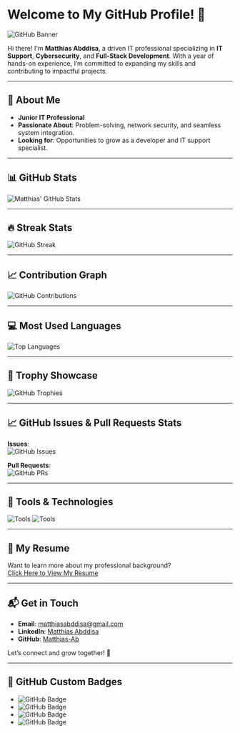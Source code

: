 # Welcome to My GitHub Profile! 👋

![GitHub Banner](https://yourbannerlink.com/banner.jpg)

Hi there! I'm **Matthias Abddisa**, a driven IT professional specializing in **IT Support**, **Cybersecurity**, and **Full-Stack Development**. With a year of hands-on experience, I’m committed to expanding my skills and contributing to impactful projects.

---

## 🌟 About Me

- **Junior IT Professional**  
- **Passionate About**: Problem-solving, network security, and seamless system integration.  
- **Looking for**: Opportunities to grow as a developer and IT support specialist.

---

## 📊 GitHub Stats

![Matthias' GitHub Stats](https://github-readme-stats.vercel.app/api?username=Matthias-Ab&show_icons=true&theme=highcontrast)

---

## 🔥 Streak Stats

![GitHub Streak](https://streak-stats.demolab.com?user=Matthias-Ab&theme=highcontrast&hide_border=true)

---

## 📈 Contribution Graph

![GitHub Contributions](https://github-readme-activity-graph.vercel.app/graph?username=Matthias-Ab&theme=github-dark&hide_border=true)

---

## 💻 Most Used Languages

![Top Languages](https://github-readme-stats.vercel.app/api/top-langs/?username=Matthias-Ab&layout=compact&theme=highcontrast)

---

## 🚀 Trophy Showcase

![GitHub Trophies](https://github-profile-trophy.vercel.app/?username=Matthias-Ab&theme=highcontrast&no-frame=true&no-bg=true&column=7)

---

## 📈 GitHub Issues & Pull Requests Stats

**Issues**:  
![GitHub Issues](https://img.shields.io/github/issues/Matthias-Ab?style=flat-square)

**Pull Requests**:  
![GitHub PRs](https://img.shields.io/github/pull-requests/Matthias-Ab?style=flat-square)

---

## 🔧 Tools & Technologies

![Tools](https://img.shields.io/badge/Tools-Visual%20Studio%20Code-blue?logo=visual-studio-code&logoColor=white)
![Tools](https://img.shields.io/badge/OS-Windows%20%7C%20Linux-lightgrey?logo=windows&logoColor=white)

---

## 📄 My Resume

Want to learn more about my professional background?  
[Click Here to View My Resume](https://link-to-your-resume.com)

---

## 📬 Get in Touch

- **Email**: [matthiasabddisa@gmail.com](mailto:matthiasabddisa@gmail.com)
- **LinkedIn**: [Matthias Abddisa](https://et.linkedin.com/in/matthias-abddisa-9163881a3)
- **GitHub**: [Matthias-Ab](https://github.com/Matthias-Ab)

Let’s connect and grow together! 🚀

---

## 🎨 GitHub Custom Badges

- ![GitHub Badge](https://img.shields.io/badge/Tech%20Stack-JavaScript-orange?logo=javascript&logoColor=white)
- ![GitHub Badge](https://img.shields.io/badge/Tech%20Stack-React-blue?logo=react&logoColor=white)
- ![GitHub Badge](https://img.shields.io/badge/Tech%20Stack-Python-blue?logo=python&logoColor=white)
- ![GitHub Badge](https://img.shields.io/badge/Tech%20Stack-Node.js-green?logo=node.js&logoColor=white)

